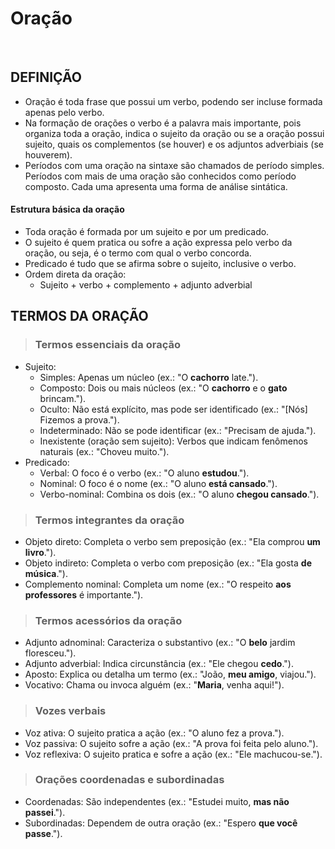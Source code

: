 # Oração

<br>

## DEFINIÇÃO
* Oração é toda frase que possui um verbo, podendo ser incluse formada apenas pelo verbo. 
* Na formação de orações o verbo é a palavra mais importante, pois organiza toda a oração, indica o sujeito da oração ou se a oração possui sujeito, quais os complementos (se houver) e os adjuntos adverbiais (se houverem).
* Períodos com uma oração na sintaxe são chamados de período simples. Períodos com mais de uma oração são conhecidos como período composto. Cada uma apresenta uma forma de análise sintática.

#### Estrutura básica da oração
* Toda oração é formada por um sujeito e por um predicado.
* O sujeito é quem pratica ou sofre a ação expressa pelo verbo da oração, ou seja, é o termo com qual o verbo concorda.
* Predicado é tudo que se afirma sobre o sujeito, inclusive o verbo.
* Ordem direta da oração:
  - Sujeito + verbo + complemento + adjunto adverbial

## TERMOS DA ORAÇÃO

> ### Termos essenciais da oração  
* Sujeito:  
  - Simples: Apenas um núcleo (ex.: "O **cachorro** late.").  
  - Composto: Dois ou mais núcleos (ex.: "O **cachorro** e o **gato** brincam.").  
  - Oculto: Não está explícito, mas pode ser identificado (ex.: "[Nós] Fizemos a prova.").  
  - Indeterminado: Não se pode identificar (ex.: "Precisam de ajuda.").  
  - Inexistente (oração sem sujeito): Verbos que indicam fenômenos naturais (ex.: "Choveu muito.").  
* Predicado:  
  - Verbal: O foco é o verbo (ex.: "O aluno **estudou**.").  
  - Nominal: O foco é o nome (ex.: "O aluno **está cansado**.").  
  - Verbo-nominal: Combina os dois (ex.: "O aluno **chegou cansado**.").  

> ### Termos integrantes da oração  
* Objeto direto: Completa o verbo sem preposição (ex.: "Ela comprou **um livro**.").  
* Objeto indireto: Completa o verbo com preposição (ex.: "Ela gosta **de música**.").  
* Complemento nominal: Completa um nome (ex.: "O respeito **aos professores** é importante.").  

> ### Termos acessórios da oração  
* Adjunto adnominal: Caracteriza o substantivo (ex.: "O **belo** jardim floresceu.").  
* Adjunto adverbial: Indica circunstância (ex.: "Ele chegou **cedo**.").  
* Aposto: Explica ou detalha um termo (ex.: "João, **meu amigo**, viajou.").  
* Vocativo: Chama ou invoca alguém (ex.: "**Maria**, venha aqui!").  

> ### Vozes verbais  
* Voz ativa: O sujeito pratica a ação (ex.: "O aluno fez a prova.").  
* Voz passiva: O sujeito sofre a ação (ex.: "A prova foi feita pelo aluno.").  
* Voz reflexiva: O sujeito pratica e sofre a ação (ex.: "Ele machucou-se.").  

> ### Orações coordenadas e subordinadas  
* Coordenadas: São independentes (ex.: "Estudei muito, **mas não passei**.").  
* Subordinadas: Dependem de outra oração (ex.: "Espero **que você passe**.").  